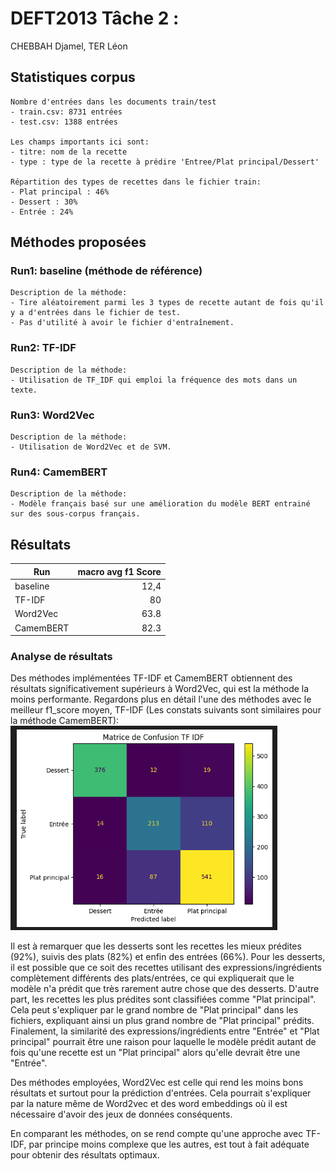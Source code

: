 # DEFT2013 Tâche 2 :

CHEBBAH Djamel, TER Léon

## Statistiques corpus

	Nombre d'entrées dans les documents train/test
	- train.csv: 8731 entrées 
	- test.csv: 1388 entrées

	Les champs importants ici sont:
	- titre: nom de la recette
	- type : type de la recette à prédire 'Entree/Plat principal/Dessert' 

	Répartition des types de recettes dans le fichier train:
	- Plat principal : 46%
	- Dessert : 30%
	- Entrée : 24%
## Méthodes proposées

### Run1: baseline (méthode de référence)

	Description de la méthode:
	- Tire aléatoirement parmi les 3 types de recette autant de fois qu'il y a d'entrées dans le fichier de test. 
	- Pas d'utilité à avoir le fichier d'entraînement.

### Run2: TF-IDF

	Description de la méthode:
	- Utilisation de TF_IDF qui emploi la fréquence des mots dans un texte.

### Run3: Word2Vec

	Description de la méthode:
	- Utilisation de Word2Vec et de SVM.

### Run4: CamemBERT
	Description de la méthode:
	- Modèle français basé sur une amélioration du modèle BERT entrainé sur des sous-corpus français.

## Résultats

| Run      | macro avg f1 Score |
| -------- | --------:|
| baseline |  12,4 |
| TF-IDF   |  80  |
| Word2Vec   |  63.8| 
| CamemBERT   |  82.3 |



### Analyse de résultats
	
Des méthodes implémentées TF-IDF et CamemBERT obtiennent des résultats significativement supérieurs à Word2Vec, qui est la méthode la moins performante.
Regardons plus en détail l'une des méthodes avec le meilleur f1_score moyen, TF-IDF (Les constats suivants sont similaires pour la méthode CamemBERT):
![Matrice de confusion pour TF IDF](matrice_confusion_tfidf.png)

Il est à remarquer que les desserts sont les recettes les mieux prédites (92%), suivis des plats (82%) et enfin des entrées (66%).
Pour les desserts, il est possible que ce soit des recettes utilisant des expressions/ingrédients complètement différents des plats/entrées, ce qui expliquerait que le modèle n'a prédit que très rarement autre chose que des desserts.
D'autre part, les recettes les plus prédites sont classifiées comme "Plat principal". Cela peut s'expliquer par le grand nombre de "Plat principal" dans les fichiers, expliquant ainsi un plus grand nombre de "Plat principal" prédits. Finalement, la similarité des expressions/ingrédients entre "Entrée" et "Plat principal" pourrait être une raison pour laquelle le modèle prédit autant de fois qu'une recette est un "Plat principal" alors qu'elle devrait être une "Entrée".

Des méthodes employées, Word2Vec est celle qui rend les moins bons résultats et surtout pour la prédiction d'entrées. Cela pourrait s'expliquer par la nature même de Word2vec et des word embeddings où il est nécessaire d'avoir des jeux de données conséquents. 

En comparant les méthodes, on se rend compte qu'une approche avec TF-IDF, par principe moins complexe que les autres, est tout à fait adéquate pour obtenir des résultats optimaux.
